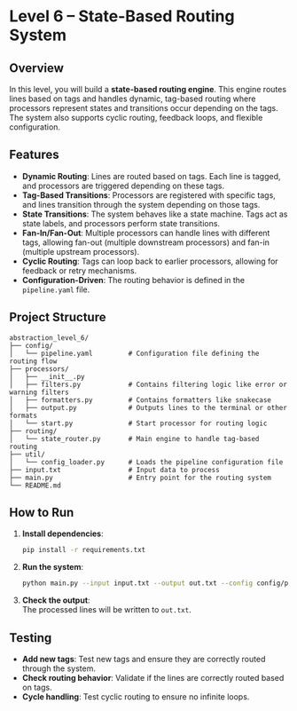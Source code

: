 # Level 6 – State-Based Routing System

## Overview

In this level, you will build a **state-based routing engine**. This engine routes lines based on tags and handles dynamic, tag-based routing where processors represent states and transitions occur depending on the tags. The system also supports cyclic routing, feedback loops, and flexible configuration.

## Features

- **Dynamic Routing**: Lines are routed based on tags. Each line is tagged, and processors are triggered depending on these tags.
- **Tag-Based Transitions**: Processors are registered with specific tags, and lines transition through the system depending on those tags.
- **State Transitions**: The system behaves like a state machine. Tags act as state labels, and processors perform state transitions.
- **Fan-In/Fan-Out**: Multiple processors can handle lines with different tags, allowing fan-out (multiple downstream processors) and fan-in (multiple upstream processors).
- **Cyclic Routing**: Tags can loop back to earlier processors, allowing for feedback or retry mechanisms.
- **Configuration-Driven**: The routing behavior is defined in the `pipeline.yaml` file.

## Project Structure

```
abstraction_level_6/
├── config/
│   └── pipeline.yaml         # Configuration file defining the routing flow
├── processors/
│   ├── __init__.py
│   ├── filters.py            # Contains filtering logic like error or warning filters
│   ├── formatters.py         # Contains formatters like snakecase
│   ├── output.py             # Outputs lines to the terminal or other formats
│   └── start.py              # Start processor for routing logic
├── routing/
│   └── state_router.py       # Main engine to handle tag-based routing
├── util/
│   └── config_loader.py      # Loads the pipeline configuration file
├── input.txt                 # Input data to process
├── main.py                   # Entry point for the routing system
└── README.md
```

## How to Run

1. **Install dependencies**:
   ```bash
   pip install -r requirements.txt
   ```

2. **Run the system**:
   ```bash
   python main.py --input input.txt --output out.txt --config config/pipeline.yaml
   ```

3. **Check the output**:  
   The processed lines will be written to `out.txt`.

## Testing

- **Add new tags**: Test new tags and ensure they are correctly routed through the system.
- **Check routing behavior**: Validate if the lines are correctly routed based on tags.
- **Cycle handling**: Test cyclic routing to ensure no infinite loops.
```

